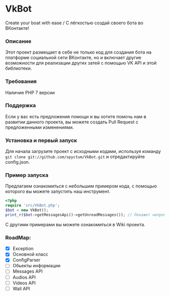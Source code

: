 # VkBot
Create your boat with ease / С лёгкостью создай своего бота во ВКонтакте!
### Описание
Этот проект размещает в себе не только код для создания бота на платформе социальной сети ВКонтакте, но и включает другие возможности для реализации других затей с помощью VK API и этой библиотеки.

### Требования
Наличие PHP 7 версии

### Поддержка
Если у вас есть предложения помощи и вы хотите помочь нам в развитии данного проекта, вы можете создать Pull Request с предложенными изменениями. 

### Установка и первый запуск
Для начала загрузите проект с исходными кодами, используя команду ```git clone git://github.com/xpyctum/VkBot.git``` и отредактируйте config.json.

### Пример запуска
Предлагаем ознакомиться с небольшим примером кода, с помощью которого вы можете запустить наш инструмент.
```php
<?php 
require 'src/VkBot.php';
$bot = new VkBot();
print_r($bot->getMessagesApi()->getUnreadMessages()); // Покажет непрочитанные сообщения
```
С другими примерами вы можете ознакомиться в Wiki проекта.

### RoadMap:  
- [x] Exception
- [x] Основной класс
- [x] ConfigParser
- [ ] Обьекты информации
- [ ] Messages API
- [ ] Audios API
- [ ] Videos API
- [ ] Wall API